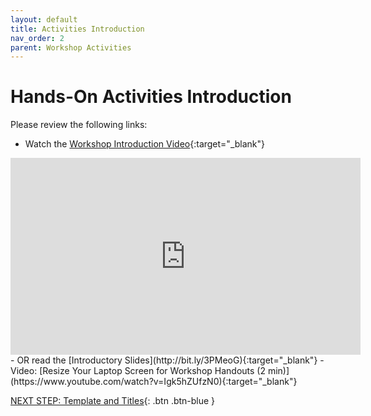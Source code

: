 ```yaml
---
layout: default
title: Activities Introduction
nav_order: 2
parent: Workshop Activities
---
```

# Hands-On Activities Introduction

Please review the following links:

- Watch the [Workshop Introduction Video](https://www.youtube.com/watch?v=-gAkxSlkwvg){:target="_blank"}<br>
<iframe width="560" height="315" src="https://www.youtube.com/embed/-gAkxSlkwvg" title="Infographics" frameborder="0" allow="accelerometer; autoplay; clipboard-write; encrypted-media; gyroscope; picture-in-picture; web-share" allowfullscreen></iframe>
    - OR read the [Introductory Slides](http://bit.ly/3PMeoG){:target="_blank"} 
- Video: [Resize Your Laptop Screen for Workshop Handouts (2 min)](https://www.youtube.com/watch?v=Igk5hZUfzN0){:target="_blank"}

[NEXT STEP: Template and Titles](1-canva-template-titles.html){: .btn .btn-blue }
